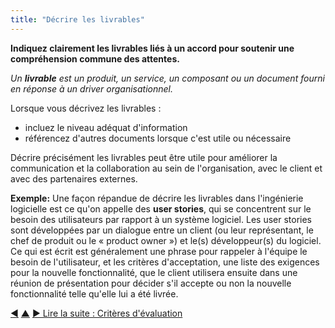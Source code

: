 ```yaml
---
title: "Décrire les livrables"
---
```



<strong>Indiquez clairement les livrables liés à un accord pour soutenir une compréhension commune des attentes.</strong>

_Un **livrable** est un produit, un service, un composant ou un document fourni en réponse à un driver organisationnel._

Lorsque vous décrivez les livrables :

- incluez le niveau adéquat d'information
- référencez d'autres documents lorsque c'est utile ou nécessaire

Décrire précisément les livrables peut être utile pour améliorer la communication et la collaboration au sein de l'organisation, avec le client et avec des partenaires externes.

**Exemple:** Une façon répandue de décrire les livrables dans l'ingénierie logicielle est ce qu'on appelle des **user stories**, qui se concentrent sur le besoin des utilisateurs par rapport à un système logiciel. Les user stories sont développées par un dialogue entre un client (ou leur représentant, le chef de produit ou le « product owner ») et le(s) développeur(s) du logiciel. Ce qui est écrit est généralement une phrase pour rappeler à l'équipe le besoin de l'utilisateur, et les critères d'acceptation, une liste des exigences pour la nouvelle fonctionnalité, que le client utilisera ensuite dans une réunion de présentation pour décider s'il accepte ou non la nouvelle fonctionnalité telle qu'elle lui a été livrée.

<div class="bottom-nav">
<a href="clarify-intended-outcome.html" title="Retour à : Clarifier le résultat attendu">◀</a> <a href="defining-agreements.html" title="Remonter: Élaborer des accords">▲</a> <a href="evaluation-criteria.html" title="">▶ Lire la suite : Critères d&apos;évaluation</a>
</div>


<script type="text/javascript">
Mousetrap.bind('g n', function() {
    window.location.href = 'evaluation-criteria.html';
    return false;
});
</script>

